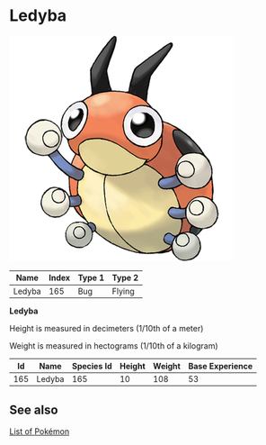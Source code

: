 # Ledyba


![Ledyba](images/165.png)

| **Name** | **Index** | **Type 1** | **Type 2** |
|----|----|----|----|
| Ledyba | 165 | Bug | Flying  |

**Ledyba** 


Height is measured in decimeters (1/10th of a meter)

Weight is measured in hectograms (1/10th of a kilogram)

| **Id** | **Name** | **Species Id** | **Height** | **Weight** | **Base Experience** |
|--------|----------|----------------|------------|------------|---------------------|
| 165 | Ledyba | 165 | 10 | 108 | 53 |


## See also

[List of Pokémon](../pokemon.md)
